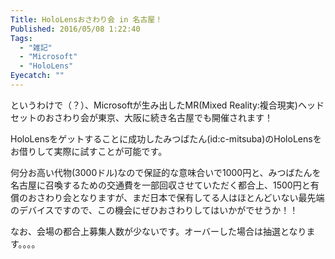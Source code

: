 ```yaml
---
Title: HoloLensおさわり会 in 名古屋！
Published: 2016/05/08 1:22:40
Tags:
  - "雑記"
  - "Microsoft"
  - "HoloLens"
Eyecatch: ""
---
```

<?# Twitter 728279287741087744 /?>

というわけで（？）、Microsoftが生み出したMR(Mixed Reality:複合現実)ヘッドセットのおさわり会が東京、大阪に続き名古屋でも開催されます！  

HoloLensをゲットすることに成功したみつばたん(id:c-mitsuba)のHoloLensをお借りして実際に試すことが可能です。  

何分お高い代物(3000ドル)なので保証的な意味合いで1000円と、みつばたんを名古屋に召喚するための交通費を一部回収させていただく都合上、1500円と有償のおさわり会となりますが、まだ日本で保有してる人はほとんどいない最先端のデバイスですので、この機会にぜひおさわりしてはいかがでせうか！！  

なお、会場の都合上募集人数が少ないです。オーバーした場合は抽選となります。。。。  

<?# OEmbed "http://hololens.connpass.com/event/31579/" /?>

